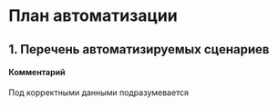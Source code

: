 # План автоматизации
## 1. Перечень автоматизируемых сценариев
#### Комментарий
Под корректными данными подразумевается
